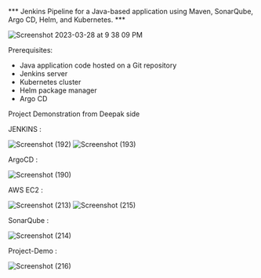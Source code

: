 *** Jenkins Pipeline for a Java-based application using Maven, SonarQube, Argo CD, Helm, and Kubernetes. ***

![Screenshot 2023-03-28 at 9 38 09 PM](https://user-images.githubusercontent.com/43399466/228301952-abc02ca2-9942-4a67-8293-f76647b6f9d8.png)

Prerequisites:
   -  Java application code hosted on a Git repository
   -  Jenkins server
   -  Kubernetes cluster
   -  Helm package manager
   -  Argo CD

Project Demonstration from Deepak side 

JENKINS :

![Screenshot (192)](https://github.com/user-attachments/assets/840f7e91-5f78-4491-b034-12886bc4e513)
![Screenshot (193)](https://github.com/user-attachments/assets/adf94832-2693-4461-a54c-1fbe0a42d8e2)

ArgoCD : 

![Screenshot (190)](https://github.com/user-attachments/assets/266ab49c-64af-4bf1-8599-f64773b0f785)

AWS EC2 : 

![Screenshot (213)](https://github.com/user-attachments/assets/193deb58-d598-42a6-8287-5bc9ccafdb5d)
![Screenshot (215)](https://github.com/user-attachments/assets/8e7f430d-eac2-4af0-88e6-957ab2e10b9c)

SonarQube : 

![Screenshot (214)](https://github.com/user-attachments/assets/f886dcb7-1959-425c-b0dc-e04b4e72390a)

Project-Demo :  

![Screenshot (216)](https://github.com/user-attachments/assets/812f396b-4227-440f-8917-3dff11b31ac9)




